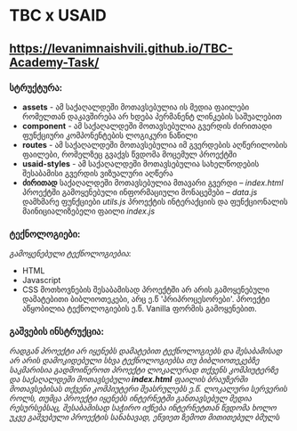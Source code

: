 # TBC x USAID 
## https://levanimnaishvili.github.io/TBC-Academy-Task/
### სტრუქტურა:

- **assets** - ამ საქაღალდეში მოთავსებულია ის მედია ფაილები რომელთან დაკავშირება არ ხდება პერმანენტ ლინკების საშუალებით
- **component** - ამ საქაღალდეში მოთავსებულია გვერდის ძირითადი ფუნქციური კომპონენტების ლოგიკური ნაწილი
- **routes** - ამ საქაღალდეში მოთავსებულია იმ გვერდების აღწერილობის ფაილები, რომელზეც გვაქვს წვდომა მოცემულ პროექტში
- **usaid-styles** - ამ საქაღალდეში მოთავსებულია სახელწოდების შესაბამისი გვერდის ვიზუალური აღწერა
- **ძირითად** საქაღალდეში მოთავსებულია მთავარი გვერდი – _index.html_ პროექტში გამოყენებული ინფორმაციული მონაცემები – _data.js_ დამხმარე ფუნქციები _utils.js_ პროექტის ინტერაქციის და ფუნქციონალის მაინიციალიზებელი ფაილი _index.js_

### ტექნოლოგიები:
_გამოყენებული ტექნოლოგიებია_:
- HTML
- Javascript
- CSS
მოთხოვნების შესაბამისად პროექტში არ არის გამოყენებული დამატებითი ბიბლიოთეკები, არც ე.წ 'პრიპროცესორები'. პროექტი აწყობილია ტექნოლოგიების ე.წ. Vanilla ფორმის გამოყენებით.

### გაშვების ინსტრუქცია:
_რადგან პროექტი არ იყენებს დამატებით ტექნოლოგიებს და შესაბამისად არ არის დამოკიდებული სხვა ტექნოლოგიებსა თუ ბიბლიოთეკებზე_
_საკმარისია გადმოიწეროთ პროექტი ლოკალურად თქვენს კომპიუტერზე და საქაღალდეში მოთავსებული **index.html** ფაილის ბრაუზერში მოთავსებისას_
_თქვენი კომპიუტერი შეასრულებს ე.წ. ლოკალური სერვერის როლს, თუმცა პროექტი იყენებს ინტერნეტში განთავსებულ მედია რესურსებსაც, შესაბამისად_
_საჭირო იქნება ინტერნეტთან წვდომა_
_ხოლო უკვე გაშვებული პროექტის სანახავად, ეწვიეთ ზემოთ მითითებულ ბმულს_ 